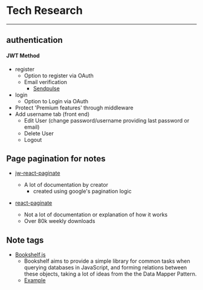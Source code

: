 # Tech Research 

---
## authentication

#### JWT Method
- register
  - Option to register via OAuth
  - Email verification
    - [Sendpulse](https://sendpulse.com/features/smtp)
- login
  - Option to Login via OAuth
- Protect 'Premium features' through middleware
- Add username tab (front end)
  - Edit User (change password/username providing last password or email)
  - Delete User
  - Logout

## Page pagination for notes
- [jw-react-paginate](http://jasonwatmore.com/post/2017/03/14/react-pagination-example-with-logic-like-google)
  - A lot of documentation by creator 
    - created using google's pagination logic

- [react-paginate](https://www.npmjs.com/package/react-paginate)
  - Not a lot of documentation or explanation of how it works
  - Over 80k weekly downloads

## Note tags

- [Bookshelf.js](http://jasonwatmore.com/post/2017/03/14/react-pagination-example-with-logic-like-google)
  - Bookshelf aims to provide a simple library for common tasks when querying databases in JavaScript, and forming relations between these objects, taking a lot of ideas from the the Data Mapper Pattern.
  - [Example](https://github.com/tanem/express-bookshelf-realworld-example-app/blob/master/lib/tags/model.js)


